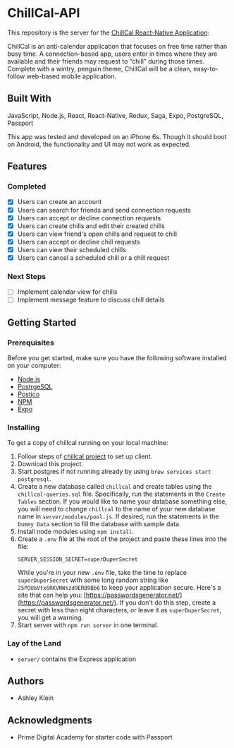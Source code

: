 # ChillCal-API

This repository is the server for the [ChillCal React-Native Application](https://github.com/ashklein6/chillcal):

ChillCal is an anti-calendar application that focuses on free time rather than busy time. A connection-based app, users enter in times where they are available and their friends may request to “chill” during those times. Complete with a wintry, penguin theme, ChillCal will be a clean, easy-to-follow web-based mobile application.

## Built With

JavaScript, Node.js, React, React-Native, Redux, Saga, Expo, PostgreSQL, Passport

This app was tested and developed on an iPhone 6s. Though it should boot on Android, the functionality and UI may not work as expected.

## Features

### Completed

- [x] Users can create an account
- [x] Users can search for friends and send connection requests
- [x] Users can accept or decline connection requests
- [x] Users can create chills and edit their created chills
- [x] Users can view friend's open chills and request to chill
- [x] Users can accept or decline chill requests
- [x] Users can view their scheduled chills
- [x] Users can cancel a scheduled chill or a chill request

### Next Steps

- [ ] Implement calendar view for chills
- [ ] Implement message feature to discuss chill details

## Getting Started

### Prerequisites

Before you get started, make sure you have the following software installed on your computer:

- [Node.js](https://nodejs.org/en/)
- [PostrgeSQL](https://www.postgresql.org/)
- [Postico](https://eggerapps.at/postico/) 
- [NPM](https://www.npmjs.com/)
- [Expo](https://expo.io/)

### Installing

To get a copy of chillcal running on your local machine:

1. Follow steps of [chillcal project](https://github.com/ashklein6/chillcal) to set up client.
1. Download this project.
1. Start postgres if not running already by using `brew services start postgresql`.
1. Create a new database called `chillcal` and create tables using the `chillcal-queries.sql` file. Specifically, run the statements in the `Create Tables` section. If you would like to name your database something else, you will need to change `chillcal` to the name of your new database name in `server/modules/pool.js`. If desired, run the statements in the `Dummy Data` section to fill the database with sample data.
1. Install node modules using `npm install`.
1. Create a `.env` file at the root of the project and paste these lines into the file:
    ```
    SERVER_SESSION_SECRET=superDuperSecret
    ```
    While you're in your new `.env` file, take the time to replace `superDuperSecret` with some long random string like `25POUbVtx6RKVNWszd9ERB9Bb6` to keep your application secure. Here's a site that can help you: [https://passwordsgenerator.net/](https://passwordsgenerator.net/). If you don't do this step, create a secret with less than eight characters, or leave it as `superDuperSecret`, you will get a warning.
1. Start server with `npm run server` in one terminal.

### Lay of the Land

* `server/` contains the Express application

## Authors

* Ashley Klein

## Acknowledgments

* Prime Digital Academy for starter code with Passport
